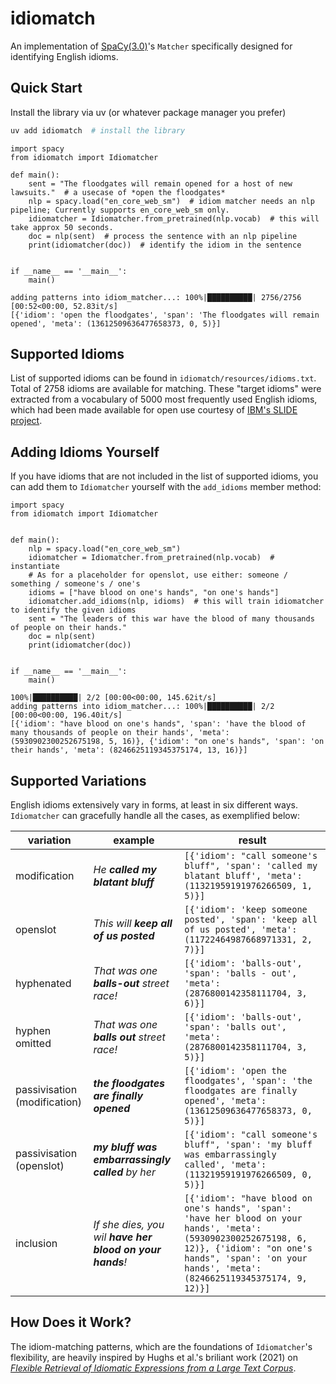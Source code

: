 # idiomatch

An implementation of [SpaCy(3.0)](https://nightly.spacy.io)'s `Matcher` specifically designed for identifying English idioms.


## Quick Start
Install the library via uv (or whatever package manager you prefer)
```bash
uv add idiomatch  # install the library
```

```python3
import spacy
from idiomatch import Idiomatcher

def main():
    sent = "The floodgates will remain opened for a host of new lawsuits."  # a usecase of *open the floodgates*
    nlp = spacy.load("en_core_web_sm")  # idiom matcher needs an nlp pipeline; Currently supports en_core_web_sm only.
    idiomatcher = Idiomatcher.from_pretrained(nlp.vocab)  # this will take approx 50 seconds.
    doc = nlp(sent)  # process the sentence with an nlp pipeline
    print(idiomatcher(doc))  # identify the idiom in the sentence


if __name__ == '__main__':
    main()

```
```
adding patterns into idiom_matcher...: 100%|██████████| 2756/2756 [00:52<00:00, 52.83it/s]
[{'idiom': 'open the floodgates', 'span': 'The floodgates will remain opened', 'meta': (13612509636477658373, 0, 5)}]
```

## Supported Idioms
List of supported idioms can be found in `idiomatch/resources/idioms.txt`. Total of 2758 idioms are available for
matching. These "target idioms" were extracted from a vocabulary of 5000 most 
frequently used English idioms, which had been made available for open use courtesy of [IBM's SLIDE project](https://developer.ibm.com/exchanges/data/all/sentiment-lexicon-of-idiomatic-expressions/).


## Adding Idioms Yourself

If you have idioms that are not included in the list of supported idioms, you can add them to `Idiomatcher`
yourself with the `add_idioms` member method:

```python3
import spacy
from idiomatch import Idiomatcher


def main():
    nlp = spacy.load("en_core_web_sm")
    idiomatcher = Idiomatcher.from_pretrained(nlp.vocab)  # instantiate 
    # As for a placeholder for openslot, use either: someone / something / someone's / one's 
    idioms = ["have blood on one's hands", "on one's hands"]
    idiomatcher.add_idioms(nlp, idioms)  # this will train idiomatcher to identify the given idioms
    sent = "The leaders of this war have the blood of many thousands of people on their hands."
    doc = nlp(sent)
    print(idiomatcher(doc))


if __name__ == '__main__':
    main()
```
```
100%|██████████| 2/2 [00:00<00:00, 145.62it/s]
adding patterns into idiom_matcher...: 100%|██████████| 2/2 [00:00<00:00, 196.40it/s]
[{'idiom': "have blood on one's hands", 'span': 'have the blood of many thousands of people on their hands', 'meta': (5930902300252675198, 5, 16)}, {'idiom': "on one's hands", 'span': 'on their hands', 'meta': (8246625119345375174, 13, 16)}]
```

## Supported Variations

English idioms extensively vary in forms, at least in six different ways. `Idiomatcher` can gracefully handle all the 
cases, as exemplified below:


variation | example | result
--- | --- | --- 
modification | *He **called my blatant bluff*** | `[{'idiom': "call someone's bluff", 'span': 'called my blatant bluff', 'meta': (11321959191976266509, 1, 5)}]`
openslot | *This will **keep all of us posted*** | `[{'idiom': 'keep someone posted', 'span': 'keep all of us posted', 'meta': (11722464987668971331, 2, 7)}]`
hyphenated | *That was one **balls-out** street race!* | `[{'idiom': 'balls-out', 'span': 'balls - out', 'meta': (2876800142358111704, 3, 6)}]`
hyphen omitted | *That was one **balls out** street race!* | `[{'idiom': 'balls-out', 'span': 'balls out', 'meta': (2876800142358111704, 3, 5)}]`
passivisation (modification) | ***the floodgates are finally opened*** | `[{'idiom': 'open the floodgates', 'span': 'the floodgates are finally opened', 'meta': (13612509636477658373, 0, 5)}]`
passivisation (openslot) | ***my bluff was embarrassingly called** by her* | `[{'idiom': "call someone's bluff", 'span': 'my bluff was embarrassingly called', 'meta': (11321959191976266509, 0, 5)}]`
inclusion | *If she dies, you wil **have her blood on your hands**!* | `[{'idiom': "have blood on one's hands", 'span': 'have her blood on your hands', 'meta': (5930902300252675198, 6, 12)}, {'idiom': "on one's hands", 'span': 'on your hands', 'meta': (8246625119345375174, 9, 12)}]`



## How Does it Work?

The idiom-matching patterns, which are the foundations of `Idiomatcher`'s flexibility, are heavily inspired by Hughs et al.'s briliant work (2021) on [*Flexible Retrieval of Idiomatic Expressions from a Large Text Corpus*](https://www.mdpi.com/1019008).
